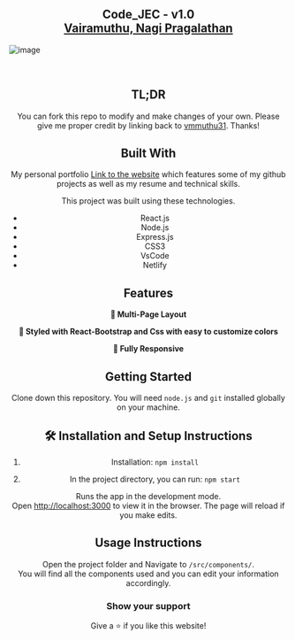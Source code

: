 <h2 align="center">
  Code_JEC - v1.0<br/>
  <a href="" target="_blank">Vairamuthu, Nagi Pragalathan</a>
</h2>


![image](https://user-images.githubusercontent.com/88650559/187175921-f8ace0e1-e628-4776-9921-a5e261db4b07.png)

<br/>

<center>


## TL;DR

You can fork this repo to modify and make changes of your own. Please give me proper credit by linking back to [vmmuthu31](https://github.com/vmmuthu31/Coding-Club). Thanks!

## Built With

My personal portfolio <a href="https://code-jec.netlify.app/" target="_blank">Link to the website</a> which features some of my github projects as well as my resume and technical skills.<br/>

This project was built using these technologies.

- React.js
- Node.js
- Express.js
- CSS3
- VsCode
- Netlify

## Features

**📖 Multi-Page Layout**

**🎨 Styled with React-Bootstrap and Css with easy to customize colors**

**📱 Fully Responsive**

## Getting Started

Clone down this repository. You will need `node.js` and `git` installed globally on your machine.

## 🛠 Installation and Setup Instructions

1. Installation: `npm install`

2. In the project directory, you can run: `npm start`

Runs the app in the development mode.\
Open [http://localhost:3000](http://localhost:3000) to view it in the browser.
The page will reload if you make edits.

## Usage Instructions

Open the project folder and Navigate to `/src/components/`. <br/>
You will find all the components used and you can edit your information accordingly.

### Show your support

Give a ⭐ if you like this website!
